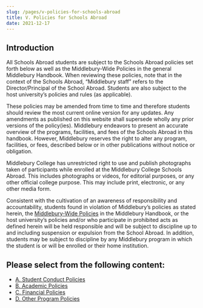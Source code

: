 ```yaml
---
slug: /pages/v-policies-for-schools-abroad
title: V. Policies for Schools Abroad
date: 2021-12-17
---
```

## Introduction

All Schools Abroad students are subject to the Schools Abroad policies set forth below as well as the Middlebury-Wide Policies in the general Middlebury Handbook. When reviewing these policies, note that in the context of the Schools Abroad, “Middlebury staff” refers to the Director/Principal of the School Abroad. Students are also subject to the host university’s policies and rules (as applicable).

These policies may be amended from time to time and therefore students should review the most current online version for any updates. Any amendments as published on this website shall supersede wholly any prior versions of the policy(ies). Middlebury endeavors to present an accurate overview of the programs, facilities, and fees of the Schools Abroad in this handbook. However, Middlebury reserves the right to alter any program, facilities, or fees, described below or in other publications without notice or obligation.

Middlebury College has unrestricted right to use and publish photographs taken of participants while enrolled at the Middlebury College Schools Abroad. This includes photographs or videos, for editorial purposes, or any other official college purpose. This may include print, electronic, or any other media form.

Consistent with the cultivation of an awareness of responsibility and accountability, students found in violation of Middlebury’s policies as stated herein, the [Middlebury-Wide Policies](https://www.middlebury.edu/handbook/pages/i-policies-for-all) in the Middlebury Handbook, or the host university’s policies and/or who participate in prohibited acts as defined herein will be held responsible and will be subject to discipline up to and including suspension or expulsion from the School Abroad. In addition, students may be subject to discipline by any Middlebury program in which the student is or will be enrolled or their home institution. 

## Please select from the following content:

*   [A. Student Conduct Policies](/pages/v-policies-for-schools-abroad/student-conduct-policies)
*   [B. Academic Policies](/pages/v-policies-for-schools-abroad/academic-policies)
*   [C. Financial Policies](/pages/v-policies-for-schools-abroad/financial-policies)
*   [D. Other Program Policies](/pages/v-policies-for-schools-abroad/other-program-policies/)